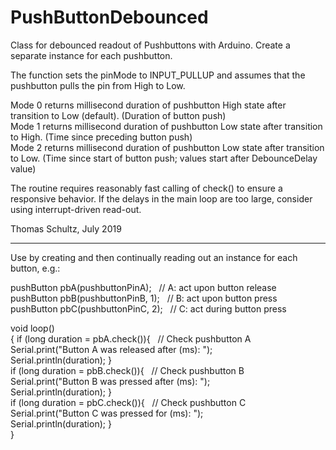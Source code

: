 # PushButtonDebounced
Class for debounced readout of Pushbuttons with Arduino. 
Create a separate instance for each pushbutton.

The function sets the pinMode to INPUT_PULLUP and assumes that the pushbutton pulls the pin from High to Low. 

Mode 0 returns millisecond duration of pushbutton High state after transition to Low (default).
       (Duration of button push)\
Mode 1 returns millisecond duration of pushbutton Low state after transition to High.
       (Time since preceding button push)\
Mode 2 returns millisecond duration of pushbutton Low state after transition to Low.
       (Time since start of button push; values start after DebounceDelay value)

The routine requires reasonably fast calling of check() to ensure a responsive behavior. If the delays in the main loop are too large, consider using interrupt-driven read-out.

Thomas Schultz, July 2019

---------------------------

Use by creating and then continually reading out an instance for each button, e.g.:

pushButton pbA(pushbuttonPinA);       &nbsp;&nbsp;// A: act upon button release\
pushButton pbB(pushbuttonPinB, 1);    &nbsp;&nbsp;// B: act upon button press\
pushButton pbC(pushbuttonPinC, 2);    &nbsp;&nbsp;// C: act during button press

void loop()\
{  if (long duration = pbA.check()){   &nbsp;&nbsp;// Check pushbutton A\
    Serial.print("Button A was released after (ms): ");\
    Serial.println(duration);  }\
  if (long duration = pbB.check()){   &nbsp;&nbsp;// Check pushbutton B\
    Serial.print("Button B was pressed after (ms): ");\
    Serial.println(duration);  }\
  if (long duration = pbC.check()){   &nbsp;&nbsp;// Check pushbutton C\
    Serial.print("Button C was pressed for (ms): ");\
    Serial.println(duration);  }\
}
